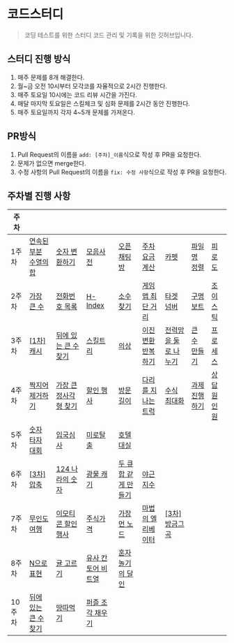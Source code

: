 # 코드스터디
> 코딩 테스트를 위한 스터디 코드 관리 및 기록을 위한 깃허브입니다.

## 스터디 진행 방식
1. 매주 문제를 8개 해결한다.
2. 월~금 오전 10시부터 모각코를 자율적으로 2시간 진행한다.
3. 매주 토요일 10시에는 코드 리뷰 시간을 가진다.
4. 매달 마지막 토요일은 스킬체크 및 심화 문제를 2시간 동안 진행한다.
5. 매주 토요일까지 각자 4~5개 문제를 가져온다.

## PR방식
1. Pull Request의 이름을 `add: [주차]_이름`식으로 작성 후 PR을 요청한다.
2. 문제가 없으면 merge한다.
3. 수정 사항의 Pull Request의 이름을 `fix: 수정 사항`식으로 작성 후 PR을 요청한다.

## 주차별 진행 사항
| 주차 | | | | | | | | |
|---|---|---| --- |--- |--- |--- |--- |--- |
| 1주차 | [연속된 부분 수열의 합](https://school.programmers.co.kr/learn/courses/30/lessons/178870) | [숫자 변환하기](https://school.programmers.co.kr/learn/courses/30/lessons/154538) | [모음사전](https://school.programmers.co.kr/learn/courses/30/lessons/84512) | [오픈채팅방](https://school.programmers.co.kr/learn/courses/30/lessons/42888) | [주차 요금 계산](https://school.programmers.co.kr/learn/courses/30/lessons/92341?language=java) | [카펫](https://school.programmers.co.kr/learn/courses/30/lessons/42842?language=java)| [파일명 정렬](https://school.programmers.co.kr/learn/courses/30/lessons/17686) |[피로도](https://school.programmers.co.kr/learn/courses/30/lessons/87946) |
| 2주차 | [가장 큰 수](https://school.programmers.co.kr/learn/courses/30/lessons/42746)  | [전화번호 목록](https://school.programmers.co.kr/learn/courses/30/lessons/42577) | [H-Index](https://school.programmers.co.kr/learn/courses/30/lessons/42747) | [소수 찾기](https://school.programmers.co.kr/learn/courses/30/lessons/42839) | [게임 맵 최단 거리](https://school.programmers.co.kr/learn/courses/30/lessons/1844) | [타겟 넘버](https://school.programmers.co.kr/learn/courses/30/lessons/43165) | [구명보트](https://school.programmers.co.kr/learn/courses/30/lessons/42885) | [조이스틱](https://school.programmers.co.kr/learn/courses/30/lessons/42860) | 
| 3주차 | [[1차] 캐시](https://school.programmers.co.kr/learn/courses/30/lessons/17680) | [뒤에 있는 큰 수 찾기](https://school.programmers.co.kr/learn/courses/30/lessons/154539) |[스킬트리](https://school.programmers.co.kr/learn/courses/30/lessons/49993) | [의상](https://school.programmers.co.kr/learn/courses/30/lessons/42578) | [이진 변환 반복하기](https://school.programmers.co.kr/learn/courses/30/lessons/70129) | [전력망을 둘로 나누기](https://school.programmers.co.kr/learn/courses/30/lessons/86971) | [큰 수 만들기](https://school.programmers.co.kr/learn/courses/30/lessons/42883?language=java#) | [프로세스](https://school.programmers.co.kr/learn/courses/30/lessons/42587)|
| 4주차 | [짝지어 제거하기](https://school.programmers.co.kr/learn/courses/30/lessons/12973) | [가장 큰 정사각형 찾기](https://school.programmers.co.kr/learn/courses/30/lessons/12905) |[할인 행사](https://school.programmers.co.kr/learn/courses/30/lessons/131127) | [방문길이](https://school.programmers.co.kr/learn/courses/30/lessons/49994) | [다리를 지나는 트럭](https://school.programmers.co.kr/learn/courses/30/lessons/42583) | [수식 최대화](https://school.programmers.co.kr/learn/courses/30/lessons/67257) | [과제 진행하기](https://school.programmers.co.kr/learn/courses/30/lessons/176962) | [상담원 인원](https://school.programmers.co.kr/learn/courses/30/lessons/214288)|
| 5주차 | [숫자 타자 대회](https://school.programmers.co.kr/learn/courses/30/lessons/136797) |[입국심사](https://school.programmers.co.kr/learn/courses/30/lessons/43238) | [미로탈출](https://school.programmers.co.kr/learn/courses/30/lessons/159993) | [호텔대실](https://school.programmers.co.kr/learn/courses/30/lessons/155651) |
| 6주차 | [[3차] 압축](https://school.programmers.co.kr/learn/courses/30/lessons/17684) |[124 나라의 숫자](https://school.programmers.co.kr/learn/courses/30/lessons/12899) | [광물 캐기](https://school.programmers.co.kr/learn/courses/30/lessons/172927) | [두 큐 합 같게 만들기](https://school.programmers.co.kr/learn/courses/30/lessons/118667) |[야근 지수](https://school.programmers.co.kr/learn/courses/30/lessons/12927)|
|7주차| [무인도 여행](https://school.programmers.co.kr/learn/courses/30/lessons/154540)| [이모티콘 할인행사](https://school.programmers.co.kr/learn/courses/30/lessons/150368)|[주식가격](https://school.programmers.co.kr/learn/courses/30/lessons/42584)|[가장 먼 노드](https://school.programmers.co.kr/learn/courses/30/lessons/49189)| [마법의 엘리베이터](https://school.programmers.co.kr/learn/courses/30/lessons/148653)| [[3차] 방금그곡](https://school.programmers.co.kr/learn/courses/30/lessons/17683)|
|8주차| [N으로 표현](https://school.programmers.co.kr/learn/courses/30/lessons/42895) | [귤 고르기](https://school.programmers.co.kr/learn/courses/30/lessons/138476) | [유사 칸토어 비트열](https://school.programmers.co.kr/learn/courses/30/lessons/148652) | [혼자 놀기의 달인](https://school.programmers.co.kr/learn/courses/30/lessons/131130) |
|10주차| [뒤에 있는 큰 수 찾기](https://school.programmers.co.kr/learn/courses/30/lessons/154539) | [땅따먹기](https://school.programmers.co.kr/learn/courses/30/lessons/12913) | [퍼즐 조각 채우기](https://school.programmers.co.kr/learn/courses/30/lessons/84021#) |